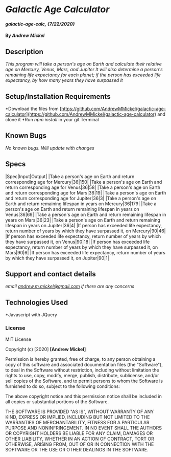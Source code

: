 # _Galactic Age Calculator_

#### _galactic-age-calc, {7/22/2020}_

#### By _**Andrew Mickel**_

## Description

_This program will take a person's age on Earth and calculate their relative age on Mercury, Venus, Mars, and Jupiter_
_It will also determine a person's remaining life expectancy for each planet; if the person has exceeded life expectancy, by how many years they have surpassed it_

## Setup/Installation Requirements

*Download the files from [https://github.com/AndrewMMickel/galactic-age-calculator](https://github.com/AndrewMMickel/galactic-age-calculator) and clone it
*Run _npm install_ in your git Terminal

## Known Bugs

_No known bugs. Will update with changes_

## Specs
|Spec|Input|Output|
|Take a person's age on Earth and return corresponding age for Mercury|36|150|
|Take a person's age on Earth and return corresponding age for Venus|36|58|
|Take a person's age on Earth and return corresponding age for Mars|36|19|
|Take a person's age on Earth and return corresponding age for Jupiter|36|3|
|Take a person's age on Earth and return remaining lifespan in years on Mercury|36|179|
|Take a person's age on Earth and return remaining lifespan in years on Venus|36|69|
|Take a person's age on Earth and return remaining lifespan in years on Mars|36|23|
|Take a person's age on Earth and return remaining lifespan in years on Jupiter|36|4|
|If person has exceeded life expectancy, return number of years by which they have surpassed it, on Mercury|90|46|
|If person has exceeded life expectancy, return number of years by which they have surpassed it, on Venus|90|18|
|If person has exceeded life expectancy, return number of years by which they have surpassed it, on Mars|90|6|
|If person has exceeded life expectancy, return number of years by which they have surpassed it, on Jupiter|90|1|

## Support and contact details

_email andrew.m.mickel@gmail.com if there are any concerns_

## Technologies Used

*Javascript with JQuery

### License

MIT License

Copyright (c) [2020] **[Andrew Mickel]**

Permission is hereby granted, free of charge, to any person obtaining a copy
of this software and associated documentation files (the "Software"), to deal
in the Software without restriction, including without limitation the rights
to use, copy, modify, merge, publish, distribute, sublicense, and/or sell
copies of the Software, and to permit persons to whom the Software is
furnished to do so, subject to the following conditions:

The above copyright notice and this permission notice shall be included in all
copies or substantial portions of the Software.

THE SOFTWARE IS PROVIDED "AS IS", WITHOUT WARRANTY OF ANY KIND, EXPRESS OR
IMPLIED, INCLUDING BUT NOT LIMITED TO THE WARRANTIES OF MERCHANTABILITY,
FITNESS FOR A PARTICULAR PURPOSE AND NONINFRINGEMENT. IN NO EVENT SHALL THE
AUTHORS OR COPYRIGHT HOLDERS BE LIABLE FOR ANY CLAIM, DAMAGES OR OTHER
LIABILITY, WHETHER IN AN ACTION OF CONTRACT, TORT OR OTHERWISE, ARISING FROM,
OUT OF OR IN CONNECTION WITH THE SOFTWARE OR THE USE OR OTHER DEALINGS IN THE
SOFTWARE.